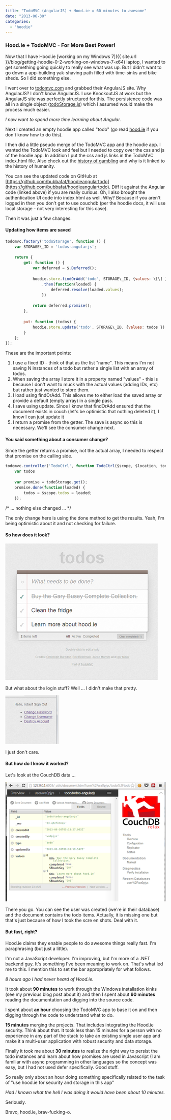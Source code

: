 ```yaml
---
title: "TodoMVC (AngularJS) + Hood.ie = 60 minutes to awesome"
date: "2013-06-30"
categories: 
  - "hoodie"
---
```


### Hood.ie + TodoMVC - For More Best Power!

Now that I have Hood.ie [working on my Windows 7]({{ site.url }}/blog/getting-hoodie-0-2-working-on-windows-7-x64) laptop, I wanted to get something going quickly to really see what was up. But I didn't want to go down a app-building yak-shaving path filled with time-sinks and bike sheds. So I did something else.

I went over to [todomvc.com](http://todomvc.com) and grabbed their AngularJS site. Why AngularJS? I don't know AngularJS. I use KnockoutJS at work but the AngularJS site was perfectly structured for this. The persistence code was all in a single object ([todoStorage.js](https://github.com/tastejs/todomvc/blob/gh-pages/architecture-examples/angularjs/js/services/todoStorage.js)) which I assumed would make the process much easier.

_I now want to spend more time learning about Angular._

Next I created an empty hoodie app called "todo" (go read [hood.ie](http://hood.ie) if you don't know how to do this).

I then did a little pseudo merge of the TodoMVC app and the hoodie app. I wanted the TodoMVC look and feel but I needed to copy over the css and js of the hoodie app. In addition I put the css and js links in the TodoMVC index.html file. Also check out the [history of gambling](https://www.ilikepens.co.uk/5-biggest-wins-gambling-history/) and why is it linked to the history of humanity.

You can see the updated code on GitHub at [https://github.com/bubbafat/hoodieangulartodo](https://github.com/bubbafat/hoodieangulartodo). Diff it against the Angular code (linked above) if you are really curious. Oh, I also brought the authentication UI code into index.html as well. Why? Because if you aren't logged in then you don't get to use couchdb (per the hoodie docs, it will use local storage - not very interesting for this case).

Then it was just a few changes.

#### Updating how items are saved

```js
todomvc.factory('todoStorage', function () {
    var STORAGE\_ID = 'todos-angularjs';

    return {
        get: function () {
            var deferred = $.Deferred();

            hoodie.store.findOrAdd('todo', STORAGE\_ID, {values: \[\] })
                .then(function(loaded) {
                    deferred.resolve(loaded.values);
                })
				
            return deferred.promise();
        },

        put: function (todos) {
            hoodie.store.update('todo', STORAGE\_ID, {values: todos })
        }
    };
});
```

These are the important points:

1. I use a fixed ID - think of that as the list "name". This means I'm not saving N instances of a todo but rather a single list with an array of todos.
2. When saving the array I store it in a property named "values" - this is because I don't want to muck with the actual values (adding IDs, etc) but rather just wanted to store them.
3. I load using findOrAdd. This allows me to either load the saved array or provide a default (empty array) in a single pass.
4. I save using update. Since I know that findOrAdd ensured that the document exists in couch (let's be optimistic that nothing deleted it), I know I can just update it
5. I return a promise from the getter. The save is async so this is necessary. We'll see the consumer change next.

#### You said something about a consumer change?

Since the getter returns a promise, not the actual array, I needed to respect that promise on the calling side.

```js
todomvc.controller('TodoCtrl', function TodoCtrl($scope, $location, todoStorage, filterFilter) {
    var todos

    var promise = todoStorage.get();
    promise.done(function(loaded) {
        todos = $scope.todos = loaded;
    });
```

/\* ... nothing else changed ... \*/

The only change here is using the done method to get the results. Yeah, I'm being optimistic about it and not checking for failure.

#### So how does it look?

![](/images/archive/todos.png)

But what about the login stuff? Well ... I didn't make that pretty.

![](/images/archive/save.png)

I just don't care.

#### But how do I know it worked?

Let's look at the CouchDB data ...

![](/images/archive/couchdb-proof.png)

There you go. You can see the user was created (we're in their database) and the document contains the todo items. Actually, it is missing one but that's just because of how I took the scre   en shots. Deal with it.

#### But fast, right?

Hood.ie claims they enable people to do awesome things really fast. I'm paraphrasing (but just a little).

I'm not a JavaScript developer. I'm improving, but I'm more of a .NET backend guy. It's something I've been meaning to work on. That's what led me to this. I mention this to set the bar appropriately for what follows.

_8 hours ago I had never heard of Hood.ie._

It took about **90 minutes** to work through the Windows installation kinks (see my previous blog post about it) and then I spent about **90 minutes** reading the documentation and digging into the source code.

I spent about **an hour** choosing the TodoMVC app to base it on and then digging through the code to understand what to do.

**15 minutes** merging the projects. That includes integrating the Hood.ie security. Think about that. It took less than 15 minutes for a person with no experience in any part of the stack to take an existing single user app and make it a multi-user application with robust security and data storage.

Finally it took me about **30 minutes** to realize the right way to persist the todo instances and learn about how promises are used in Javascript (I am familiar with async programming in other languages so the concept was easy, but I had not used defer specifically. Good stuff.

So really only about an hour doing something specifically related to the task of "use hood.ie for security and storage in this app"

_Had I known what the hell I was doing it would have been about 10 minutes._

Seriously.

Bravo, hood.ie, brav-fucking-o.
